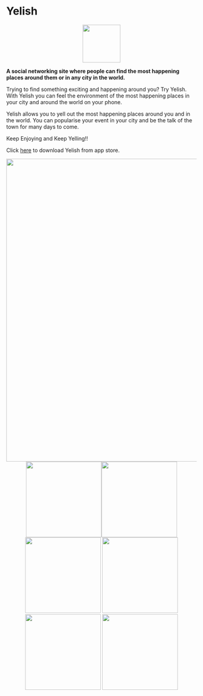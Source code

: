 # Yelish

<p align="center">
  <img src="https://github.com/vishishttiwari/Yelish-iOS-Application/blob/master/aatab_bar_icons/Yelish.jpg" width="100">
</p>

<b>A social networking site where people can find the most happening places around them or in any city in the world.</b>

Trying to find something exciting and happening around you? Try Yelish. With Yelish you can feel the environment of the most happening places in your city and around the world on your phone.

Yelish allows you to yell out the most happening places around you and in the world. You can popularise your event in your city and be the talk of the town for many days to come.

Keep Enjoying and Keep Yelling!!

Click <a href="https://itunes.apple.com/ca/app/yelish/id1081122985?mt=8">here</a> to download Yelish from app store.

<p align="center">
  <img src="https://github.com/vishishttiwari/Yelish-iOS-Application/blob/master/aatab_bar_icons/Yelish.png" width="800">
  <img src="https://github.com/vishishttiwari/Yelish-iOS-Application/blob/master/aatab_bar_icons/Yelish_6.jpeg" width="200"><img src="https://github.com/vishishttiwari/Yelish-iOS-Application/blob/master/aatab_bar_icons/Yelish_1.png" width="200"> <img src="https://github.com/vishishttiwari/Yelish-iOS-Application/blob/master/aatab_bar_icons/Yelish_2.png" width="200"> <img src="https://github.com/vishishttiwari/Yelish-iOS-Application/blob/master/aatab_bar_icons/Yelish_3.png" width="200"> <img src="https://github.com/vishishttiwari/Yelish-iOS-Application/blob/master/aatab_bar_icons/Yelish_4.png" width="200"> <img src="https://github.com/vishishttiwari/Yelish-iOS-Application/blob/master/aatab_bar_icons/Yelish_5.png" width="200">
</p>
